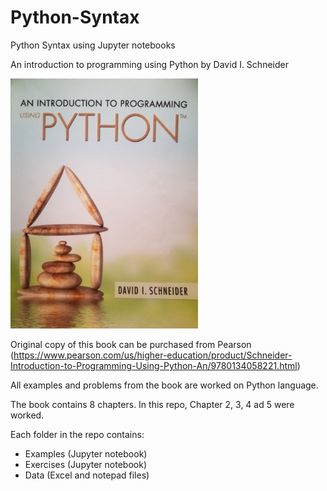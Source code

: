 # Python-Syntax
Python Syntax using Jupyter notebooks


An introduction to programming using Python  by David I. Schneider

<img src= "image/Cover.jpg" width = "300" >

Original copy of this book can be purchased from Pearson 
(https://www.pearson.com/us/higher-education/product/Schneider-Introduction-to-Programming-Using-Python-An/9780134058221.html)

All examples and problems from the book are worked on Python language.

The book contains 8 chapters. In this repo, Chapter 2, 3, 4 ad 5 were worked.

Each folder in the repo contains:
 - Examples (Jupyter notebook)
 - Exercises (Jupyter notebook)
 - Data (Excel and notepad files)
